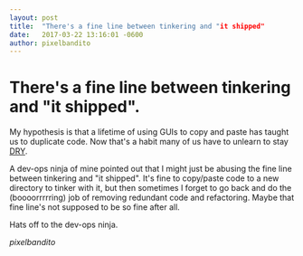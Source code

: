 ```yaml
---
layout: post
title:  "There's a fine line between tinkering and "it shipped"
date:   2017-03-22 13:16:01 -0600
author: pixelbandito
---
```


# There's a fine line between tinkering and "it shipped".

My hypothesis is that a lifetime of using GUIs to copy and paste has taught us to duplicate code. Now that's a habit many of us have to unlearn to stay [DRY](https://en.wikipedia.org/wiki/Don't_repeat_yourself).

A dev-ops ninja of mine pointed out that I might just be abusing the fine line between tinkering and "it shipped". It's fine to copy/paste code to a new directory to tinker with it, but then sometimes I forget to go back and do the (boooorrrrring) job of removing redundant code and refactoring. Maybe that fine line's not supposed to be so fine after all.

Hats off to the dev-ops ninja.

_pixelbandito_
